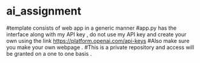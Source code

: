 # ai_assignment
#template consists of web app in a generic manner 
#app.py has the interface along with my API key , do not use my API key and create your own using the link <https://platform.openai.com/api-keys>
#Also make sure you make your own webpage . 
#This is a private repository and access will be granted on a one to one basis .
